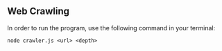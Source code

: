 ## Web Crawling

In order to run the program, use the following command in your terminal:

```
node crawler.js <url> <depth>
```